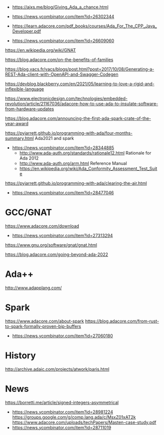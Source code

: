 * https://ajxs.me/blog/Giving_Ada_a_chance.html
 * https://news.ycombinator.com/item?id=26302344

* https://learn.adacore.com/pdf_books/courses/Ada_For_The_CPP_Java_Developer.pdf
 * https://news.ycombinator.com/item?id=26609060

https://en.wikipedia.org/wiki/GNAT

https://blog.adacore.com/on-the-benefits-of-families

https://blog.vacs.fr/vacs/blogs/post.html?post=2017/10/08/Generating-a-REST-Ada-client-with-OpenAPI-and-Swagger-Codegen

https://devblog.blackberry.com/en/2021/05/learning-to-love-a-rigid-and-inflexible-language

https://www.electronicdesign.com/technologies/embedded-revolution/article/21167036/adacore-how-to-use-ada-to-insulate-software-from-hardware-updates

https://blog.adacore.com/announcing-the-first-ada-spark-crate-of-the-year-award

https://pyjarrett.github.io/programming-with-ada/four-months-summary.html Ada2021 and spark
* https://news.ycombinator.com/item?id=28344885
  * http://www.ada-auth.org/standards/rationale12.html Rationale for Ada 2012
  * http://www.ada-auth.org/arm.html Reference Manual
  * https://en.wikipedia.org/wiki/Ada_Conformity_Assessment_Test_Suite

https://pyjarrett.github.io/programming-with-ada/clearing-the-air.html
* https://news.ycombinator.com/item?id=28477046

# GCC/GNAT
https://www.adacore.com/download
* https://news.ycombinator.com/item?id=27313294

https://www.gnu.org/software/gnat/gnat.html

https://blog.adacore.com/going-beyond-ada-2022

# Ada++
http://www.adapplang.com/

# Spark
https://www.adacore.com/about-spark
https://blog.adacore.com/from-rust-to-spark-formally-proven-bip-buffers
* https://news.ycombinator.com/item?id=27060180

# History
http://archive.adaic.com/projects/atwork/paris.html

# News
https://borretti.me/article/signed-integers-asymmetrical
* https://news.ycombinator.com/item?id=28981224
https://groups.google.com/g/comp.lang.ada/c/MsxZ01xAT2k
https://www.adacore.com/uploads/techPapers/Masten-case-study.pdf
* https://news.ycombinator.com/item?id=28711019